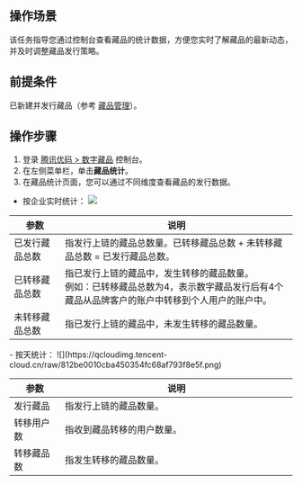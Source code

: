 <style>
table th:nth-of-type(1) {
width: 18%;        
}
</style>

## 操作场景
该任务指导您通过控制台查看藏品的统计数据，方便您实时了解藏品的最新动态，并及时调整藏品发行策略。

## 前提条件
已新建并发行藏品（参考 [藏品管理](https://cloud.tencent.com/document/product/1536/75181)）。

## 操作步骤
1. 登录 [腾讯优码 > 数字藏品](https://admin.uma.qq.com/nft/management/list) 控制台。
2. 在左侧菜单栏，单击**藏品统计**。
3. 在藏品统计页面，您可以通过不同维度查看藏品的发行数据。
 - 按企业实时统计：
 ![](https://qcloudimg.tencent-cloud.cn/raw/21d28868d8a1b18d1123c709291bcd74.png)
<table>
<thead>
<tr>
<th>参数</th>
<th>说明</th>
</tr>
</thead>
<tbody><tr>
<td>已发行藏品总数</td>
<td>指发行上链的藏品总数量。已转移藏品总数 + 未转移藏品总数 = 已发行藏品总数。 </td>
</tr>
<tr>
<td>已转移藏品总数</td>
<td>指已发行上链的藏品中，发生转移的藏品数量。<br>例如：已转移藏品总数为4，表示数字藏品发行后有4个藏品从品牌客户的账户中转移到个人用户的账户中。</td>
</tr>
<tr>
<td>未转移藏品总数</td>
<td>指已发行上链的藏品中，未发生转移的藏品数量。</td>
</tr>
</tbody></table>
 - 按天统计：
 ![](https://qcloudimg.tencent-cloud.cn/raw/812be0010cba450354fc68af793f8e5f.png)
 <table>
<thead>
<tr>
<th>参数</th>
<th>说明</th>
</tr>
</thead>
<tbody><tr>
<td>发行藏品</td>
<td> 指发行上链的藏品数量。</td>
</tr>
<tr>
<td>转移用户数</td>
<td>指收到藏品转移的用户数量。</td>
</tr>
<tr>
<td>转移藏品数</td>
<td>指发生转移的藏品数量。</td>
</tr>
</tbody></table>
 
